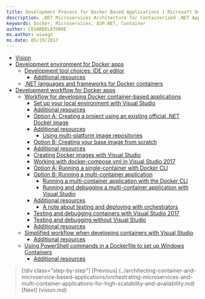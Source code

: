 ```yaml
---
title: Development Process for Docker Based Applications | Microsoft Docs 
description: .NET Microservices Architecture for Containerized .NET Applications | Development Process for Docker Based Applications
keywords: Docker, Microservices, ASP.NET, Container
author: CESARDELATORRE
ms.author: wiwagn
ms.date: 05/19/2017
---
```

-   [Vision](#vision)
-   [Development environment for Docker apps](#development-environment-for-docker-apps)
    -   [Development tool choices: IDE or editor](#development-tool-choices-ide-or-editor)
        -   [Additional resources](#additional-resources)
    -   [.NET languages and frameworks for Docker containers](#net-languages-and-frameworks-for-docker-containers)
-   [Development workflow for Docker apps](#development-workflow-for-docker-apps)
    -   [Workflow for developing Docker container-based applications](#workflow-for-developing-docker-container-based-applications)
        -   [Set up your local environment with Visual Studio](#set-up-your-local-environment-with-visual-studio)
        -   [Additional resources](#additional-resources-1)
        -   [Option A: Creating a project using an existing official .NET Docker image](#option-a-creating-a-project-using-an-existing-official-.net-docker-image)
        -   [Additional resources](#additional-resources-2)
            -   [Using multi-platform image repositories](#using-multi-platform-image-repositories)
        -   [Option B: Creating your base image from scratch](#option-b-creating-your-base-image-from-scratch)
        -   [Additional resources](#additional-resources-3)
        -   [Creating Docker images with Visual Studio](#creating-docker-images-with-visual-studio)
        -   [Working with docker-compose.yml in Visual Studio 2017](#working-with-docker-compose.yml-in-visual-studio-2017)
        -   [Option A: Running a single-container with Docker CLI](#option-a-running-a-single-container-with-docker-cli)
        -   [Option B: Running a multi-container application](#option-b-running-a-multi-container-application)
            -   [Running a multi-container application with the Docker CLI](#running-a-multi-container-application-with-the-docker-cli)
            -   [Running and debugging a multi-container application with Visual Studio ](#running-and-debugging-a-multi-container-application-with-visual-studio)
        -   [Additional resources](#additional-resources-4)
            -   [A note about testing and deploying with orchestrators](#a-note-about-testing-and-deploying-with-orchestrators)
        -   [Testing and debugging containers with Visual Studio 2017](#testing-and-debugging-containers-with-visual-studio-2017)
        -   [Testing and debugging without Visual Studio](#testing-and-debugging-without-visual-studio)
        -   [Additional resources](#additional-resources-5)
    -   [Simplified workflow when developing containers with Visual Studio](#simplified-workflow-when-developing-containers-with-visual-studio)
        -   [Additional resources](#additional-resources-6)
    -   [Using PowerShell commands in a Dockerfile to set up Windows Containers ](#using-powershell-commands-in-a-dockerfile-to-set-up-windows-containers)
        -   [Additional resources](#additional-resources-7)



>[!div class="step-by-step"]
[Previous] (../architecting-container-and-microservice-based-applications/orchestrating-microservices-and-multi-container-applications-for-high-scalability-and-availability.md)
[Next] (vision.md)
